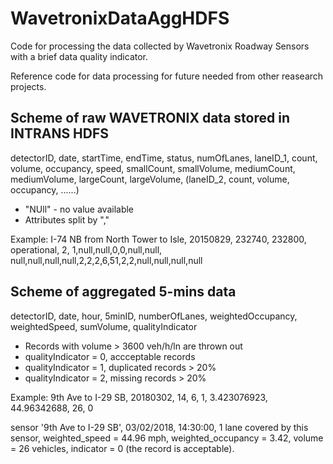 # WavetronixDataAggHDFS

Code for processing the data collected by Wavetronix Roadway Sensors with a brief data quality indicator.

Reference code for data processing for future needed from other reasearch projects.

## Scheme of raw WAVETRONIX data stored in INTRANS HDFS

detectorID, date, startTime, endTime, status, numOfLanes, laneID_1, count, volume, occupancy, speed, smallCount, 
smallVolume, mediumCount, mediumVolume, largeCount, largeVolume, (laneID_2, count, volume, occupancy, ......)

- "NUll" - no value available
- Attributes split by "," 

Example:
I-74 NB from North Tower to Isle, 20150829, 232740, 232800, operational, 2, 1,null,null,0,0,null,null,
null,null,null,null,2,2,2,6,51,2,2,null,null,null,null

## Scheme of aggregated 5-mins data

detectorID, date, hour, 5minID, numberOfLanes, weightedOccupancy, weightedSpeed, sumVolume, qualityIndicator

- Records with volume > 3600 veh/h/ln are thrown out
- qualityIndicator = 0, accceptable records
- qualityIndicator = 1, duplicated records > 20%
- qualityIndicator = 2, missing records > 20%

Example:
9th Ave to I-29 SB, 20180302, 14, 6, 1, 3.423076923, 44.96342688, 26, 0

sensor '9th Ave to I-29 SB', 03/02/2018, 14:30:00, 1 lane covered by this sensor, weighted_speed = 44.96 mph, weighted_occupancy = 3.42, volume = 26 vehicles, indicator = 0 (the record is acceptable).
